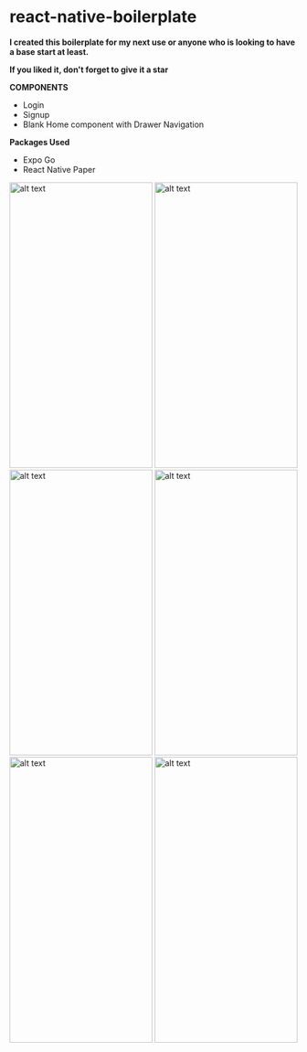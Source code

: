 # react-native-boilerplate

**I created this boilerplate for my next use or anyone who is looking to have a base start at least.**

**If you liked it, don't forget to give it a star**

**COMPONENTS**
-  Login
-  Signup
-  Blank Home component with Drawer Navigation

**Packages Used**

- Expo Go
- React Native Paper

<img src="https://github.com/saqlain-syed/react-native-boilerplate/assets/41570338/6e4d5f24-79a3-43ba-899e-7f65917f6e13" alt="alt text" width="250" height="500">
<img src="https://github.com/saqlain-syed/react-native-boilerplate/assets/41570338/bd08023f-d8b9-405d-93c7-85eca43cb2da" alt="alt text" width="250" height="500">

<br/>
<img src="https://github.com/saqlain-syed/react-native-boilerplate/assets/41570338/6ac3787d-b23a-4ad3-b510-9929f611c688" alt="alt text" width="250" height="500">
<img src="https://github.com/saqlain-syed/react-native-boilerplate/assets/41570338/6606db5d-faa1-4331-8426-adb78a1e86da" alt="alt text" width="250" height="500">
<br/>

<img src="https://github.com/saqlain-syed/react-native-boilerplate/assets/41570338/bd08023f-d8b9-405d-93c7-85eca43cb2da" alt="alt text" width="250" height="500">
<img src="https://github.com/saqlain-syed/react-native-boilerplate/assets/41570338/866ee5c8-a233-4b2b-b982-c1b798e4a979" alt="alt text" width="250" height="500">

 
